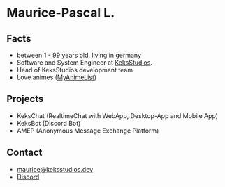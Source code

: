 # Maurice-Pascal L.
## Facts
 - between 1 - 99 years old, living in germany
 - Software and System Engineer at [KeksStudios](https://keksstudios.dev).
 - Head of KeksStudios development team
 - Love animes ([MyAnimeList](https://myanimelist.net/profile/MauricePascal))
 
 ## Projects
  - KeksChat (RealtimeChat with WebApp, Desktop-App and Mobile App)
  - KeksBot (Discord Bot)
  - AMEP (Anonymous Message Exchange Platform)

## Contact
  - maurice@keksstudios.dev
  - [Discord](https://discord.gg7rHtSd7X)
